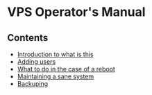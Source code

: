 VPS Operator's Manual
======================

## Contents

 - [Introduction to what is this](/blob/master/Intro.md)
 - [Adding users](/blob/master/User_Adding.md)
 - [What to do in the case of a reboot](/blob/master/Reboot.md)
 - [Maintaining a sane system](/blob/master/Maintenance.md)
 - [Backuping](/blob/master/Backup.md)

